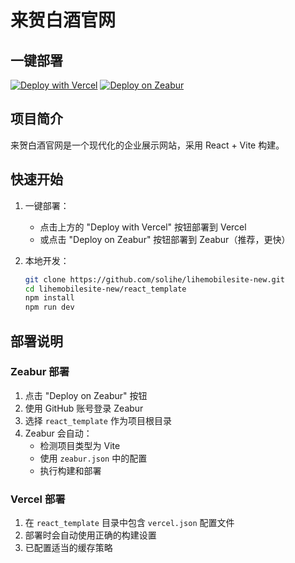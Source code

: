 # 来贺白酒官网

## 一键部署
[![Deploy with Vercel](https://vercel.com/button.svg)](https://vercel.com/new/clone?repository-url=https%3A%2F%2Fgithub.com%2Fsolihe%2Flihemobilesite-new&project-name=lihemobilesite&repository-name=lihemobilesite&root-directory=react_template)
[![Deploy on Zeabur](https://zeabur.com/button.svg)](https://dash.zeabur.com/project/create?from=github.com/solihe/lihemobilesite-new)

## 项目简介
来贺白酒官网是一个现代化的企业展示网站，采用 React + Vite 构建。

## 快速开始
1. 一键部署：
   - 点击上方的 "Deploy with Vercel" 按钮部署到 Vercel
   - 或点击 "Deploy on Zeabur" 按钮部署到 Zeabur（推荐，更快）

2. 本地开发：
   ```bash
   git clone https://github.com/solihe/lihemobilesite-new.git
   cd lihemobilesite-new/react_template
   npm install
   npm run dev
   ```

## 部署说明

### Zeabur 部署
1. 点击 "Deploy on Zeabur" 按钮
2. 使用 GitHub 账号登录 Zeabur
3. 选择 `react_template` 作为项目根目录
4. Zeabur 会自动：
   - 检测项目类型为 Vite
   - 使用 `zeabur.json` 中的配置
   - 执行构建和部署

### Vercel 部署
1. 在 `react_template` 目录中包含 `vercel.json` 配置文件
2. 部署时会自动使用正确的构建设置
3. 已配置适当的缓存策略 
